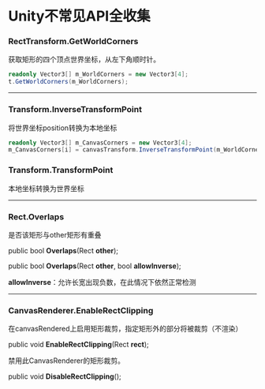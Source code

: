 # Unity不常见API全收集

### RectTransform.GetWorldCorners

获取矩形的四个顶点世界坐标，从左下角顺时针。

```C#
readonly Vector3[] m_WorldCorners = new Vector3[4];
t.GetWorldCorners(m_WorldCorners);
```

***

### Transform.InverseTransformPoint

将世界坐标position转换为本地坐标

```C#
readonly Vector3[] m_CanvasCorners = new Vector3[4];
m_CanvasCorners[i] = canvasTransform.InverseTransformPoint(m_WorldCorners[i]);
```

### Transform.TransformPoint

本地坐标转换为世界坐标

***

### Rect.Overlaps

是否该矩形与other矩形有重叠

public bool **Overlaps**(Rect **other**);

public bool **Overlaps**(Rect **other**, bool **allowInverse**);

**allowInverse**：允许长宽出现负数，在此情况下依然正常检测

***

### CanvasRenderer.EnableRectClipping

在canvasRendered上启用矩形裁剪，指定矩形外的部分将被裁剪（不渲染）

public void **EnableRectClipping**(Rect **rect**);

禁用此CanvasRenderer的矩形裁剪。

public void **DisableRectClipping**();

